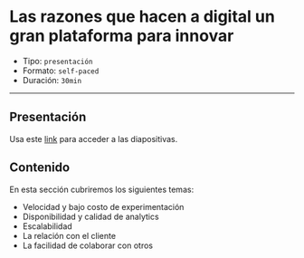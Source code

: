 # Las razones que hacen a digital un gran plataforma para innovar

* Tipo: `presentación`
* Formato: `self-paced`
* Duración: `30min`

***

## Presentación
Usa este [link](https://docs.google.com/presentation/d/1kvi8tV4FDJWrAfnTBFwyd-z5w9RNGdWOiGLFs-ttntc/edit#slide=id.g3704301cc8_0_268) para acceder a las diapositivas.

## Contenido
En esta sección cubriremos los siguientes temas:

* Velocidad y bajo costo de experimentación
* Disponibilidad y calidad de analytics
* Escalabilidad
* La relación con el cliente
* La facilidad de colaborar con otros


